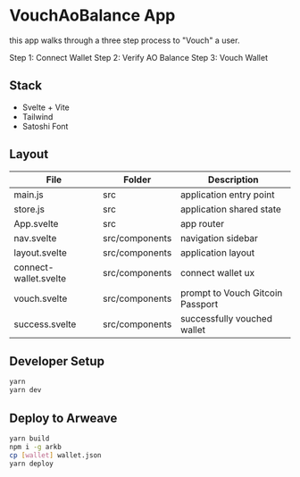 # VouchAoBalance App

this app walks through a three step process to "Vouch" a user.

Step 1: Connect Wallet
Step 2: Verify AO Balance
Step 3: Vouch Wallet

## Stack

* Svelte + Vite
* Tailwind
* Satoshi Font

## Layout

| File | Folder | Description |
| ---- | ------ | ----------- |
| main.js | src | application entry point |
| store.js | src | application shared state |
| App.svelte | src | app router |
| nav.svelte | src/components | navigation sidebar |
| layout.svelte | src/components | application layout |
| connect-wallet.svelte | src/components | connect wallet ux |
| vouch.svelte | src/components | prompt to Vouch Gitcoin Passport |
| success.svelte | src/components | successfully vouched wallet |


## Developer Setup

```sh
yarn
yarn dev
```

## Deploy to Arweave

```sh
yarn build
npm i -g arkb
cp [wallet] wallet.json
yarn deploy
```
